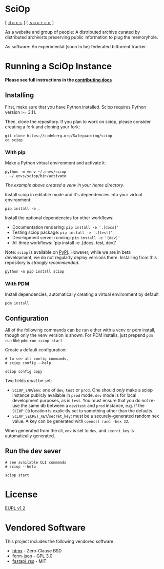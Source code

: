 SciOp
=====

[ [`ｄｏｃｓ`](https://sciop.net/docs) ] [ [`ｓｏｕｒｃｅ`](https://codeberg.io/Safeguarding/sciop) ]

As a website and group of people: A distributed archive curated by distributed archivists
preserving public information to plug the memoryhole.

As software: An experimental (soon to be) federated bittorrent tracker.


# Running a SciOp Instance

**Please see full instructions in the [contributing docs](https://sciop.net/docs/develop/contributing/)**

## Installing

First, make sure that you have Python installed. Sciop requires Python version >= 3.11.

Then, clone the repository. If you plan to work on sciop, please consider creating a fork and cloning your fork:

```shell
git clone https://codeberg.org/Safeguarding/sciop
cd sciop
```

### With pip

Make a Python virtual environment and activate it:

    python -m venv ~/.envs/sciop
    . ~/.envs/sciop/bin/activate

*The example above created a venv in your home directory.* 

Install sciop in editable mode and it's dependencies into your virtual environment:

    pip install -e .

Install the optional dependencies for other workflows:
- Documentation rendering: `pip install -e '.[docs]'`
- Testing sciop package: `pip install -e '.[test]'`
- Development server running: `pip install -e '[dev]'`
- All three workflows: 'pip install -e .[docs, test, dev]'

Note:
`sciop` is available on [PyPI](https://pypi.org/project/sciop/).
However, while we are in beta development, we do not regularly deploy versions there. Installing from this repository is *strongly recommended.*

```shell
python -m pip install sciop
```

### With PDM

Install dependencies, automatically creating a virtual environment by default

    pdm install

## Configuration

All of the following commands can be run either with a venv or pdm install,
though only the venv version is shown. 
For PDM installs, just prepend `pdm run` like `pdm run sciop start` 

Create a default configuration:

```shell
# to see all config commands,
# sciop config --help

sciop config copy
```

Two fields *must* be set:
- `SCIOP_ENV`/`env`: one of `dev`, `test` or `prod`. 
  One should *only* make a sciop instance publicly available in `prod` mode.
  `dev` mode is for local development purposes, as is `test`.
  You must ensure that you do not re-use the same db between a `dev`/`test` and `prod`
  instance, e.g. if the `SCIOP_DB` location is explicitly set to something other than the defaults.
- `SCIOP_SECRET_KEY`/`secret_key`: must be a securely-generated random hex value.
  A key can be generated with `openssl rand -hex 32`.

When generated from the cli, `env` is set to `dev`, 
and `secret_key` is automatically generated.

## Run the dev sever

```shell
# see available CLI commands
# sciop --help

sciop start
```

# License
[EUPL v1.2](./LICENSE)

# Vendored Software

This project includes the following vendored software:

- [htmx](https://htmx.org/) - Zero-Clause BSD
- [form-json](https://github.com/xehrad/form-json/) - GPL 3.0
- [fastapi_rss](https://github.com/sbordeyne/fastapi_rss) - MIT
